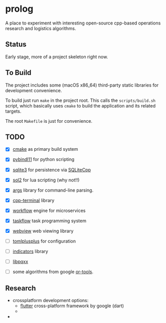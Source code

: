# prolog

A place to experiment with interesting open-source cpp-based operations research and logistics algorithms.


## Status

Early stage, more of a project skeleton right now.


## To Build

The project includes some (macOS x86_64) third-party static libraries for development convenience.

To build just run `make` in the project root. This calls the `scripts/build.sh` script, which basically uses `cmake` to build the application and its related targets. 

The root `Makefile` is just for convenience.


## TODO

- [x] [cmake](https://cmake.org) as primary build system
- [x] [pybindl11](https://github.com/pybind/pybind11) for python scripting
- [x] [sqlite3](https://github.com/sqlite/sqlite) for persistence via [SQLiteCpp](https://github.com/SRombauts/SQLiteCpp)
- [x] [sol2](https://github.com/ThePhD/sol2) for lua scripting (why not!!)
- [x] [args](https://github.com/Taywee/args) library for command-line parsing.
- [x] [cpp-terminal](https://github.com/jupyter-xeus/cpp-terminal) library
- [x] [workflow](https://github.com/sogou/workflow) engine for microservices
- [x] [taskflow](https://github.com/taskflow/taskflow) task programming system
- [x] [webview](https://github.com/webview/webview) web viewing library
- [ ] [tomlplusplus](https://github.com/marzer/tomlplusplus) for configuration
- [ ] [indicators](https://github.com/p-ranav/indicators/) library
- [ ] [libpqxx](https://github.com/jtv/libpqxx)
- [ ] some algorithms from google [or-tools](https://developers.google.com/optimization).


## Research

- crossplatform development options:
	- [flutter](https://flutter.dev) cross-platform framework by google (dart)
	- 
- 
